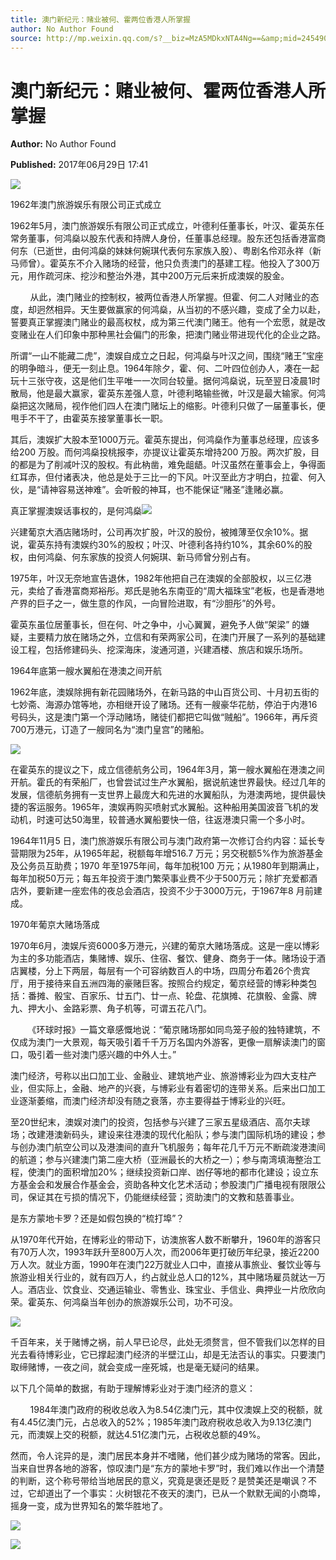```yaml
---
title: 澳门新纪元：赌业被何、霍两位香港人所掌握
author: No Author Found
source: http://mp.weixin.qq.com/s?__biz=MzA5MDkxNTA4Ng==&amp;mid=2454906190&amp;idx=1&amp;sn=02bf7467bead7be4ae79eea190cd203f&amp;chksm=87a22d2fb0d5a439f47288a4a40df5a808cb2bf5c7b4922d53c86f2ef6b83f4e4bb2f185a3a3&poc_token=HJ_Do2ejHyO-wNZGG8Q1S8FdPgy1YBBEob-nUEme
---
```


# 澳门新纪元：赌业被何、霍两位香港人所掌握

**Author:** No Author Found

**Published:** 2017年06月29日 17:41

![](http://mmbiz.qpic.cn/mmbiz_jpg/PJWG74pLsMY6VjSs8icl92DouG8adAGS0ibIkmicA6dYrXchQel1ic3LTtD572I9r9sbW2tOnBvpibgicAXRcdc4p5aA/0?wx_fmt=jpeg)

1962年澳门旅游娱乐有限公司正式成立

1962年5月，澳门旅游娱乐有限公司正式成立，叶德利任董事长，叶汉、霍英东任常务董事，何鸿燊以股东代表和持牌人身份，任董事总经理。股东还包括香港富商何东（已逝世，由何鸿燊的妹妹何婉琪代表何东家族入股）、粤剧名伶邓永祥（新马师曾）。霍英东不介入赌场的经营，他只负责澳门的基建工程。他投入了300万元，用作疏河床、挖沙和整治外港，其中200万元后来折成澳娱的股金。

        从此，澳门赌业的控制权，被两位香港人所掌握。但霍、何二人对赌业的态度，却迥然相异。天生要做赢家的何鸿燊，从当初的不感兴趣，变成了全力以赴，誓要真正掌握澳门赌业的最高权杖，成为第三代澳门赌王。他有一个宏愿，就是改变赌业在人们印象中那种黑社会偏门的形象，把澳门赌业带进现代化的企业之路。

所谓“一山不能藏二虎”，澳娱自成立之日起，何鸿燊与叶汉之间，围绕“赌王”宝座的明争暗斗，便无一刻止息。1964年除夕，霍、何、二叶四位创办人，凑在一起玩十三张守夜，这是他们生平唯一一次同台较量。据何鸿燊说，玩至翌日凌晨1时散局，他是最大赢家，霍英东差强人意，叶德利略输些微，叶汉是最大输家。何鸿燊把这次赌局，视作他们四人在澳门赌坛上的缩影。叶德利只做了一届董事长，便甩手不干了，由霍英东接掌董事长一职。

其后，澳娱扩大股本至1000万元。霍英东提出，何鸿燊作为董事总经理，应该多给200 万股。而何鸿燊投桃报李，亦提议让霍英东增持200 万股。两次扩股，目的都是为了削减叶汉的股权。有此枘凿，难免龃龉。叶汉虽然在董事会上，争得面红耳赤，但付诸表决，他总是处于三比一的下风。叶汉至此方才明白，拉霍、何入伙，是“请神容易送神难”。会听骰的神耳，也不能保证“赌圣”逢赌必赢。

真正掌握澳娱话事权的，是何鸿燊![](http://mmbiz.qpic.cn/mmbiz_jpg/PJWG74pLsMZRTv65XOgHabZoCbhzSKI7ANy9vuyzNuQXT4z7nwiaWsqYzsIX5cxllhCoNWibXeddu0QY5zreHUnQ/0?wx_fmt=jpeg)



兴建葡京大酒店赌场时，公司再次扩股，叶汉的股份，被摊薄至仅余10%。据说，霍英东持有澳娱约30%的股权；叶汉、叶德利各持约10%，其余60%的股权，由何鸿燊、何东家族的投资人何婉琪、新马师曾分别占有。

1975年，叶汉无奈地宣告退休，1982年他把自己在澳娱的全部股权，以三亿港元，卖给了香港富商郑裕彤。郑氏是驰名东南亚的“周大福珠宝”老板，也是香港地产界的巨子之一，做生意的作风，一向冒险进取，有“沙胆彤”的外号。

霍英东虽位居董事长，但在何、叶之争中，小心翼翼，避免予人做“架梁” 的嫌疑，主要精力放在赌场之外，立信和有荣两家公司，在澳门开展了一系列的基础建设工程，包括修建码头、挖深海床，浚通河道，兴建酒楼、旅店和娱乐场所。

1964年底第一艘水翼船在港澳之间开航

1962年底，澳娱除拥有新花园赌场外，在新马路的中山百货公司、十月初五街的七妙斋、海源办馆等地，亦相继开设了赌场。还有一艘豪华花舫，停泊于内港16号码头，这是澳门第一个浮动赌场，赌徒们都把它叫做“贼船”。1966年，再斥资700万港元，订造了一艘同名为“澳门皇宫”的赌船。

![](http://mmbiz.qpic.cn/mmbiz_jpg/PJWG74pLsMZRTv65XOgHabZoCbhzSKI7aI27ryYHVKqg9Bq1071vQ5s6iaETvsFvMBTkvyYmE8JWDkRkJjpQTUA/0?wx_fmt=jpeg)



在霍英东的提议之下，成立信德航务公司，1964年3月，第一艘水翼船在港澳之间开航。霍氏的有荣船厂，也曾尝试过生产水翼船，据说航速世界最快。经过几年的发展，信德航务拥有一支世界上最庞大和先进的水翼船队，为港澳两地，提供最快捷的客运服务。1965年，澳娱再购买喷射式水翼船。这种船用美国波音飞机的发动机，时速可达50海里，较普通水翼船要快一倍，往返港澳只需一个多小时。

1964年11月5 日，澳门旅游娱乐有限公司与澳门政府第一次修订合约内容：延长专营期限为25年，从1965年起，税额每年增516.7 万元；另交税额5%作为旅游基金及公务员互助费；1970 年至1975年间，每年加税100 万元；从1980年到期满止，每年加税50万元；每五年投资于澳门繁荣事业费不少于500万元；除扩充爱都酒店外，要新建一座宏伟的夜总会酒店，投资不少于3000万元，于1967年8 月前建成。

1970年葡京大赌场落成

1970年6月，澳娱斥资6000多万港元，兴建的葡京大赌场落成。这是一座以博彩为主的多功能酒店，集赌博、娱乐、住宿、餐饮、健身、商务于一体。赌场设于酒店翼楼，分上下两层，每层有一个可容纳数百人的中场，四周分布着26个贵宾厅，用于接待来自五洲四海的豪赌巨客。按照合约规定，葡京经营的博彩种类包括：番摊、骰宝、百家乐、廿五门、廿一点、轮盘、花旗摊、花旗骰、金露、牌九、押大小、金路彩票、角子机等，可谓五花八门。

       《环球时报》一篇文章感慨地说：“葡京赌场那如同鸟笼子般的独特建筑，不仅成为澳门一大景观，每天吸引着千千万万名国内外游客，更像一扇解读澳门的窗口，吸引着一些对澳门感兴趣的中外人士。” 

澳门经济，号称以出口加工业、金融业、建筑地产业、旅游博彩业为四大支柱产业，但实际上，金融、地产的兴衰，与博彩业有着密切的连带关系。后来出口加工业逐渐萎缩，而澳门经济却没有随之衰落，亦主要得益于博彩业的兴旺。

至20世纪末，澳娱对澳门的投资，包括参与兴建了三家五星级酒店、高尔夫球场；改建港澳新码头，建设来往港澳的现代化船队；参与澳门国际机场的建设；参与创办澳门航空公司以及港澳间的直升飞机服务；每年花几千万元不断疏浚港澳间的航道；参与兴建澳门第二座大桥（亚洲最长的大桥之一）；参与南湾填海整治工程，使澳门的面积增加20%；继续投资新口岸、凼仔等地的都市化建设；设立东方基金会和发展合作基金会，资助各种文化艺术活动；参股澳门广播电视有限限公司，保证其在亏损的情况下，仍能继续经营；资助澳门的文教和慈善事业。

是东方蒙地卡罗？还是如假包换的“梳打埠”？

从1970年代开始，在博彩业的带动下，访澳旅客人数不断攀升，1960年的游客只有70万人次，1993年跃升至800万人次，而2006年更打破历年纪录，接近2200万人次。就业方面，1990年在澳门22万就业人口中，直接从事旅业、餐饮业等与旅游业相关行业的，就有四万人，约占就业总人口的12%，其中赌场雇员就达一万人。酒店业、饮食业、交通运输业、零售业、珠宝业、手信业、典押业一片欣欣向荣。霍英东、何鸿燊当年创办的旅游娱乐公司，功不可没。

![](http://mmbiz.qpic.cn/mmbiz_jpg/PJWG74pLsMbWktlfdEpznIUibGq59MotOGSBeGEaDJnR8wOwDQ0WNo27bVJrHDRorjNcLDpjibSpsdmKtbz4BJRQ/0?wx_fmt=jpeg)



千百年来，关于赌博之祸，前人早已论尽，此处无须赘言，但不管我们以怎样的目光去看待博彩业，它已撑起澳门经济的半壁江山，却是无法否认的事实。只要澳门取缔赌博，一夜之间，就会变成一座死城，也是毫无疑问的结果。

以下几个简单的数据，有助于理解博彩业对于澳门经济的意义：

        1984年澳门政府的税收总收入为8.54亿澳门元，其中仅澳娱上交的税额，就有4.45亿澳门元，占总收入的52%；1985年澳门政府税收总收入为9.13亿澳门元，而澳娱上交的税额，就达4.51亿澳门元，占税收总额的49%。

然而，令人诧异的是，澳门居民本身并不嗜赌，他们甚少成为赌场的常客。因此，当来自世界各地的游客，惊叹澳门是“东方的蒙地卡罗”时，我们难以作出一个清楚的判断，这个称号带给当地居民的意义，究竟是褒还是贬？是赞美还是嘲讽？不过，它却道出了一个事实：火树银花不夜天的澳门，已从一个默默无闻的小商埠，摇身一变，成为世界知名的繁华胜地了。

![](http://mmbiz.qpic.cn/mmbiz_gif/PJWG74pLsMYf2b50xFTbTsibmjv5gNVOxZegUj8mrKtpuzCpBAYnQw9duHfIcNnUzicicnGUSv4EWPSTRAPvV9g3w/0?wx_fmt=gif)

![](http://mmbiz.qpic.cn/mmbiz_png/PJWG74pLsMbxzxSWsbSxWa401icEeDUWiawxAxbdgTq3LmtribGicfmgEgabFONInhdrQRwY9Y4pmxRGlAoaQAaMDA/0?wx_fmt=png)

